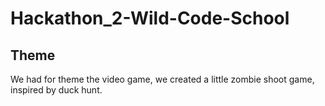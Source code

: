 # Hackathon_2-Wild-Code-School

## Theme 
We had for theme the video game, we created a little zombie shoot game, inspired by duck hunt.


